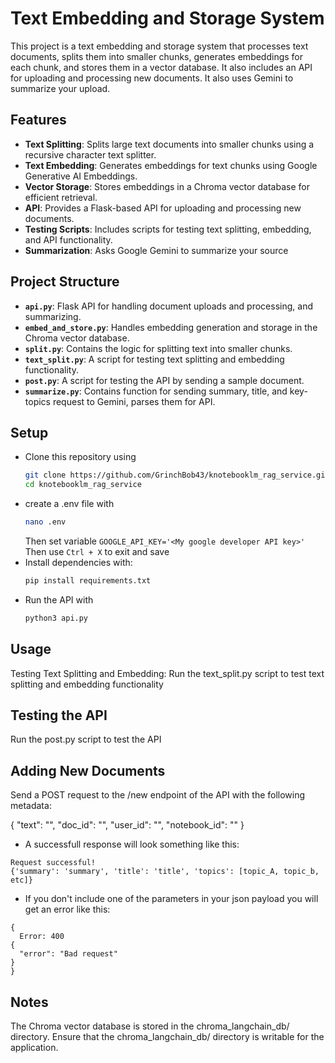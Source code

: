 # Text Embedding and Storage System

This project is a text embedding and storage system that processes text documents, splits them into smaller chunks, generates embeddings for each chunk, and stores them in a vector database. It also includes an API for uploading and processing new documents. It also uses Gemini to summarize your upload.

## Features

- **Text Splitting**: Splits large text documents into smaller chunks using a recursive character text splitter.
- **Text Embedding**: Generates embeddings for text chunks using Google Generative AI Embeddings.
- **Vector Storage**: Stores embeddings in a Chroma vector database for efficient retrieval.
- **API**: Provides a Flask-based API for uploading and processing new documents.
- **Testing Scripts**: Includes scripts for testing text splitting, embedding, and API functionality.
- **Summarization**: Asks Google Gemini to summarize your source

## Project Structure

- **`api.py`**: Flask API for handling document uploads and processing, and summarizing.
- **`embed_and_store.py`**: Handles embedding generation and storage in the Chroma vector database.
- **`split.py`**: Contains the logic for splitting text into smaller chunks.
- **`text_split.py`**: A script for testing text splitting and embedding functionality.
- **`post.py`**: A script for testing the API by sending a sample document.
- **`summarize.py`**: Contains function for sending summary, title, and key-topics request to Gemini, parses them for API.


## Setup
- Clone this repository using
  ```sh
  git clone https://github.com/GrinchBob43/knotebooklm_rag_service.git
  cd knotebooklm_rag_service
  ```
- create a .env file with
  ```sh
  nano .env
  ```
  Then set variable ```GOOGLE_API_KEY='<My google developer API key>'```
  Then use ```Ctrl + X``` to exit and save
- Install dependencies with:
  ```sh
  pip install requirements.txt
  ```
- Run the API with
  ```sh
  python3 api.py
  ```

## Usage
Testing Text Splitting and Embedding:
 Run the text_split.py script to test text splitting and embedding functionality
 
## Testing the API
Run the post.py script to test the API


## Adding New Documents
Send a POST request to the /new endpoint of the API with the following metadata:

{
  "text": "<your-text>",
  "doc_id": "<document-id>",
  "user_id": "<user-id>",
  "notebook_id": "<notebook-id>"
}

- A successfull response will look something like this:
```
Request successful!
{'summary': 'summary', 'title': 'title', 'topics': [topic_A, topic_b, etc]}
```

- If you don't include one of the parameters in your json payload you will get an error like this:
```
{
  Error: 400
{
  "error": "Bad request"
}
}
```
## Notes
The Chroma vector database is stored in the chroma_langchain_db/ directory.
Ensure that the chroma_langchain_db/ directory is writable for the application.
